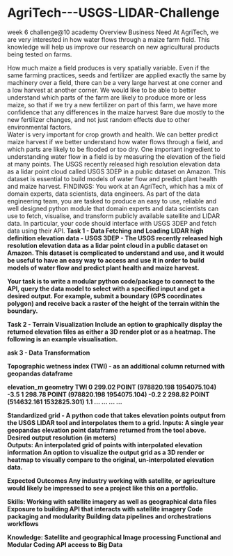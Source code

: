 # AgriTech---USGS-LIDAR-Challenge
week 6 challenge@10 academy
Overview
Business Need
At AgriTech, we are very interested in how water flows through a maize farm field. This knowledge will help us improve our research on new agricultural products being tested on farms.

How much maize a field produces is very spatially variable. Even if the same farming practices, seeds and fertilizer are applied exactly the same by machinery over a field, there can be a very large harvest at one corner and a low harvest at another corner.  We would like to be able to better understand which parts of the farm are likely to produce more or less maize, so that if we try a new fertilizer on part of this farm, we have more confidence that any differences in the maize harvest 9are due mostly to the new fertilizer changes, and not just random effects due to other environmental factors.  
Water is very important for crop growth and health.  We can better predict maize harvest if we better understand how water flows through a field, and which parts are likely to be flooded or too dry. One important ingredient to understanding water flow in a field is by measuring the elevation of the field at many points. The USGS recently released high resolution elevation data as a lidar point cloud called USGS 3DEP in a public dataset on Amazon. This dataset is essential to build models of water flow and predict plant health and maize harvest. 
FINDINGS:
You work at an AgriTech, which has a mix of domain experts, data scientists, data engineers. As part of the data engineering team, you are tasked to produce an easy to use, reliable and well designed python module that domain experts and data scientists can use to fetch, visualise, and transform publicly available satellite and LIDAR data. In particular, your code should interface with USGS 3DEP and fetch data using their API.
<b>Task 1 - Data Fetching and Loading<b/>
LIDAR high definition elevation data - USGS 3DEP - The USGS recently released high resolution elevation data as a lidar point cloud in a public dataset on Amazon. This dataset is complicated to understand and use, and it would be useful to have an easy way to access and use it in order to build models of water flow and predict plant health and maize harvest. 

Your task is to write a modular python code/package to connect to the API, query the data model to select with  a specified input and get a desired output. For example, submit a boundary (GPS coordinates polygon) and receive back a raster of the height of the terrain within the boundary. 

  <b>Task 2 - Terrain Visualization</b>
Include an option to graphically display the returned elevation files as either a 3D render plot or as a heatmap. The following is an example visualisation.

  ask 3 - Data Transformation 

Topographic wetness index (TWI) - as an additional column returned with geopandas dataframe


elevation_m
geometry
TWI 
0
299.02
POINT (978820.198 1954075.104)
-3.5
1
298.78
POINT (978820.198 1954075.104)
-0.2
2
298.82
POINT (514632.161 1532825.301)
1.1
...
...
...
...



Standardized grid - A python code that takes elevation points output from the USGS LIDAR tool and interpolates them to a grid.
Inputs:
A single year geopandas elevation point dataframe returned from the tool above.
Desired output resolution (in meters) 		
	Outputs:
An interpolated grid of points with interpolated elevation information
An option to visualize the output grid as a 3D render or heatmap to visually compare to the original, un-interpolated elevation data.







<b>Expected Outcomes</b>
Any industry working with satellite, or agriculture would likely be impressed to see a project like this on a portfolio.

<b>Skills:</b>
Working with satellite imagery as well as geographical data files
Exposure to building API that interacts with satellite imagery
Code packaging and modularity
Building data pipelines and orchestrations workflows


<b>Knowledge:</b>
Satellite and geographical Image processing 
Functional and Modular Coding
API access to Big Data


